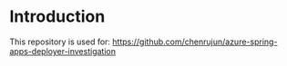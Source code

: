 # Introduction

This repository is used for: https://github.com/chenrujun/azure-spring-apps-deployer-investigation
